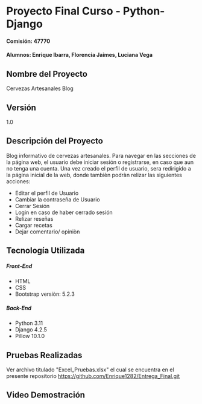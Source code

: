 # Proyecto Final Curso - Python-Django
#### Comisión: 47770
#### Alumnos: Enrique Ibarra, Florencia Jaimes, Luciana Vega

## Nombre del Proyecto
Cervezas Artesanales Blog

## Versión
1.0

## Descripción del Proyecto
Blog informativo de cervezas artesanales.
Para navegar en las secciones de la página web, el usuario debe iniciar sesión o registrarse, en caso que aun no tenga una cuenta. Una vez creado el perfil de usuario, sera redirigido a la página inicial de la web, donde tambièn podràn relizar las siguientes acciones: 


- Editar el perfil de Usuario
- Cambiar la contraseña de Usuario
- Cerrar Sesión
- Login en caso de haber cerrado sesión
- Relizar reseñas 
- Cargar recetas
- Dejar comentario/ opiniòn



## Tecnología Utilizada

##### Front-End
- HTML 
- CSS 
- Bootstrap versiòn: 5.2.3

##### Back-End
- Python 3.11
- Django 4.2.5
- Pillow 10.1.0

## Pruebas Realizadas

Ver archivo titulado "Excel_Pruebas.xlsx" el cual se encuentra en el presente repositorio https://github.com/Enrique1282/Entrega_Final.git

## Video Demostración





